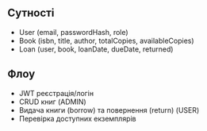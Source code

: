 

## Сутності
- User (email, passwordHash, role)
- Book (isbn, title, author, totalCopies, availableCopies)
- Loan (user, book, loanDate, dueDate, returned)

## Флоу
- JWT реєстрація/логін
- CRUD книг (ADMIN)
- Видача книги (borrow) та повернення (return) (USER)
- Перевірка доступних екземплярів
 
 
